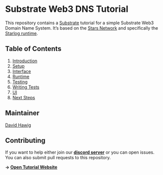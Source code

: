 # Substrate Web3 DNS Tutorial 

This repository contains a [Substrate](https://github.com/paritytech/substrate) tutorial for a simple Substrate Web3 Domain Name System. It’s based on the [Stars Network](https://github.com/PACTCare/Stars-Network/blob/master/WHITEPAPER.md) and specifically the [Starlog runtime](https://github.com/PACTCare/Starlog). 

## Table of Contents

1. [Introduction](./tutorial/1_introduction.md)
2. [Setup](./tutorial/2_setup.md)
3. [Interface](./tutorial/3_interface.md)
4. [Runtime](./tutorial/4_runtime.md)
5. [Testing](./tutorial/5_testing.md)
6. [Writing Tests](./tutorial/6_tests.md)
7. [UI](./tutorial/7_ui.md)
8. [Next Steps](./tutorial/8_next_steps.md)

## Maintainer

[David Hawig](https://github.com/Noc2)

## Contributing

If you want to help either join our **[discord server](https://discord.gg/VMj7PFN)** or you can open issues. You can also submit pull requests to this repository.

**-> [Open Tutorial Website](https://pactcare.github.io/Substrate-Web3-DNS-Tutorial/tutorial/1_introduction.html)**
